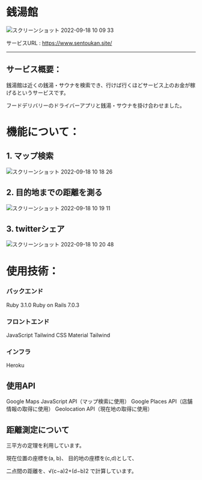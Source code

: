 # 銭湯館

![スクリーンショット 2022-09-18 10 09 33](https://user-images.githubusercontent.com/64511596/190881300-cd3d29a7-76f2-48b7-a4de-fb5c825437c2.png)

サービスURL : https://www.sentoukan.site/

---

## サービス概要：

銭湯館は近くの銭湯・サウナを検索でき、行けば行くほどサービス上のお金が稼げるというサービスです。

フードデリバリーのドライバーアプリと銭湯・サウナを掛け合わせました。

# 機能について：
## 1. マップ検索

![スクリーンショット 2022-09-18 10 18 26](https://user-images.githubusercontent.com/64511596/190881520-46312215-9e6e-4eed-ba99-210e8b27a8ae.png)


## 2. 目的地までの距離を測る

![スクリーンショット 2022-09-18 10 19 11](https://user-images.githubusercontent.com/64511596/190881528-431cb4d1-e263-40e4-8c0f-a5b810d6bd12.png)

## 3. twitterシェア

![スクリーンショット 2022-09-18 10 20 48](https://user-images.githubusercontent.com/64511596/190881530-c8365a62-20ea-4948-992c-9704bab30e65.png)


# 使用技術：

### バックエンド

Ruby 3.1.0
Ruby on Rails 7.0.3

### フロントエンド

JavaScript
Tailwind CSS
Material Tailwind

### インフラ

Heroku

## 使用API
Google Maps JavaScript API（マップ検索に使用）
Google Places API（店舗情報の取得に使用）
Geolocation API（現在地の取得に使用）

## 距離測定について

三平方の定理を利用しています。

現在位置の座標を(a, b)、 目的地の座標を(c,d)として、

二点間の距離を、√(c−a)2+(d−b)2 で計算しています。
